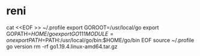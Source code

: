 # reni
cat &lt;&lt;EOF >> ~/.profile export GOROOT=/usr/local/go export GOPATH=$HOME/go export GO111MODULE=on export PATH=$PATH:/usr/local/go/bin:$HOME/go/bin EOF source ~/.profile go version rm -rf go1.19.4.linux-amd64.tar.gz
